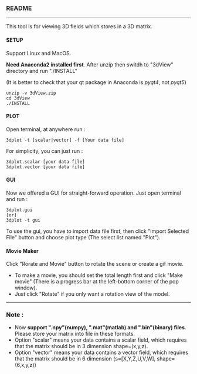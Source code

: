 ### README
----
This tool is for viewing 3D fields which stores in a 3D matrix.

#### SETUP
Support Linux and MacOS.

**Need Anaconda2 installed first**. After unzip then switdh to "3dView" directory and run "./INSTALL"

(It is better to check that your qt package in Anaconda is *pyqt4*, not *pyqt5*)
```
unzip -v 3dView.zip
cd 3dView
./INSTALL
```

#### PLOT
Open terminal, at anywhere run :

```
3dplot -t [scalar|vector] -f [Your data file]
```

For simplicity, you can just run :

```
3dplot.scalar [your data file]
3dplot.vector [your data file]
```

#### GUI
Now we offered a GUI for straight-forward operation. Just open terminal and run :

```
3dplot.gui
[or]
3dplot -t gui
```

To use the gui, you have to import data file first, then click "Import Selected File" button and choose plot type (The select list named "Plot").

#### Movie Maker
Click "Rorate and Movie" button to rotate the scene or create a gif movie. 

* To make a movie, you should set the total length first and click "Make movie" (There is a progress bar at the left-bottom corner of the pop window). 
* Just click "Rotate" if you only want a rotation view of the model.

----
### Note : 
* Now **support ".npy"(numpy), ".mat"(matlab) and ".bin"(binary) files**. Please store your matrix into file in these formats.
* Option "scalar" means your data contains a scalar field, which requires that the matrix should be in 3 dimension shape=(x,y,z). 
* Option "vector" means your data contains a vector field, which requires that the matrix should be in 6 dimension (s=[X,Y,Z,U,V,W], shape=(6,x,y,z))